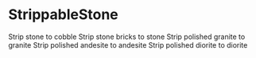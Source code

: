 # StrippableStone
Strip stone to cobble
Strip stone bricks to stone
Strip polished granite to granite
Strip polished andesite to andesite
Strip polished diorite to diorite

